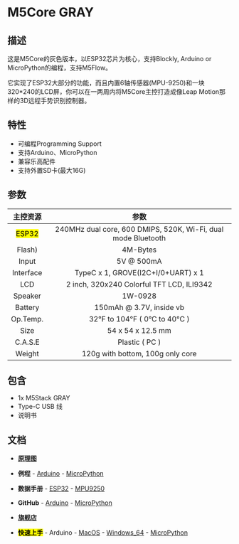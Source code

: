 # M5Core GRAY

## 描述

这是M5Core的灰色版本，以ESP32芯片为核心，支持Blockly, Arduino or MicroPython的编程，支持M5Flow。

它实现了ESP32大部分的功能，而且内置6轴传感器(MPU-9250)和一块320*240的LCD屏，你可以在一两周内将M5Core主控打造成像Leap Motion那样的3D远程手势识别控制器。

## 特性

-  可编程Programming Support
-  支持Arduino、MicroPython
-  兼容乐高配件
-  支持外置SD卡(最大16G)

## 参数

| 主控资源        | 参数      |
| :----------:  |:------------: |
| <mark>ESP32</mark>         | 240MHz dual core, 600 DMIPS, 520K, Wi-Fi, dual mode Bluetooth         |
| Flash)          | 4M-Bytes            |
| Input          | 5V @ 500mA            |
| Interface          | TypeC x 1, GROVE(I2C+I/0+UART) x 1            |
| LCD          | 2 inch, 320x240 Colorful TFT LCD, ILI9342            |
| Speaker          | 1W-0928            |
| Battery          | 150mAh @ 3.7V, inside  vb            |
| Op.Temp.          | 32°F to 104°F ( 0°C to 40°C )            |
| Size          | 54 x 54 x 12.5 mm            |
| C.A.S.E          | Plastic ( PC )            |
| Weight          | 120g with bottom, 100g only core            |

## 包含

-  1x M5Stack GRAY
-  Type-C USB 线
-  说明书


## 文档

-  **[原理图](https://github.com/m5stack/M5-3D_and_PCB/blob/master/M5_Core_SCH%2820171206%29.pdf)**

-  **例程** - [Arduino](https://github.com/m5stack/M5Stack/tree/master/examples) - [MicroPython](https://github.com/m5stack/M5GO/tree/master/examples)

-  **数据手册** - [ESP32](https://www.espressif.com/sites/default/files/documentation/esp32_datasheet_cn.pdf) - [MPU9250](https://www.invensense.com/wp-content/uploads/2015/02/PS-MPU-9250A-01-v1.1.pdf)


-  **GitHub** - [Arduino](https://github.com/m5stack/M5Stack) - [MicroPython](https://github.com/m5stack/M5GO)

- **[旗舰店](https://www.aliexpress.com/store/product/M5Stack-Official-In-Stock-ESP32-Mpu9250-9Axies-Motion-Sensor-Core-Development-Kit-Extensible-IoT-Development-Board/3226069_32836393710.html?spm=2114.12010615.8148356.12.25e96be7zRik8r.html)**

-  **<mark>快速上手</mark>** - Arduino - [MacOS](zh_CN/quick_start/m5core/m5stack_core_get_started_Arduino_MacOS) - [Windows_64](zh_CN/quick_start/m5core/m5stack_core_get_started_Arduino_Windows) - [MicroPython](zh_CN/quick_start/m5core/m5stack_core_get_started_MicroPython)